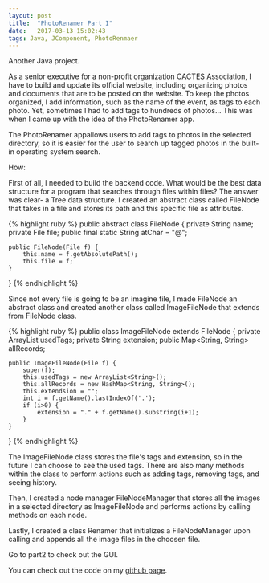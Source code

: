 ```yaml
---
layout: post
title:  "PhotoRenamer Part I"
date:   2017-03-13 15:02:43
tags: Java, JComponent, PhotoRenmaer
---
```


Another Java project.

As a senior executive for a non-profit organization CACTES Association, I have to build and update its official website, including organizing photos and documents that are to be posted on the website. To keep the photos organized, I add information, such as the name of the event, as tags to each photo. Yet, sometimes I had to add tags to hundreds of photos... This was when I came up with the idea of the PhotoRenamer app.

The PhotoRenamer appallows users to add tags to photos in the selected directory, so it is easier for the user to search up tagged photos in the built-in operating system search.


How:

First of all, I needed to build the backend code. What would be the best data structure for a program that searches through files within files? The answer was clear- a Tree data structure. I created an abstract class called FileNode that takes in a file and stores its path and this specific file as attributes.

{% highlight ruby %}
public abstract class FileNode {
    private String name;
    private File file;
    public final static String atChar = "@";
    
    public FileNode(File f) {
        this.name = f.getAbsolutePath();
        this.file = f;
    }
}
{% endhighlight %}

Since not every file is going to be an imagine file, I made FileNode an abstract class and created another class called ImageFileNode that extends from FileNode class.

{% highlight ruby %}
public class ImageFileNode extends FileNode {
    private ArrayList<String> usedTags;
    private String extension;
    public Map<String, String> allRecords;
    
    public ImageFileNode(File f) {
        super(f);
        this.usedTags = new ArrayList<String>();
        this.allRecords = new HashMap<String, String>();
        this.extendsion = "";
        int i = f.getName().lastIndexOf('.');
        if (i>0) {
            extension = "." + f.getName().substring(i+1);
        }
    }
}
{% endhighlight %}

The ImageFileNode class stores the file's tags and extension, so in the future I can choose to see the used tags.
There are also many methods within the class to perform actions such as adding tags, removing tags, and seeing history.

Then, I created a node manager FileNodeManager that stores all the images in a selected directory as ImageFileNode and performs actions by calling methods on each node.

Lastly, I created a class Renamer that initializes a FileNodeManager upon calling and appends all the image files in the choosen file.

Go to part2 to check out the GUI.

You can check out the code on my [github page].

[github page]: https://github.com/edward0414/PhotoRenamer
